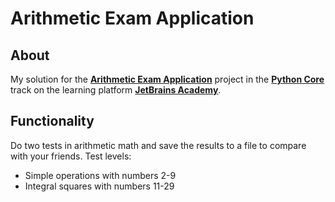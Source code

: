 # Arithmetic Exam Application
## About
My solution for the [**Arithmetic Exam Application**][project] project in the [**Python Core**][track] track on the learning platform [**JetBrains Academy**][platform].

[platform]: https://hyperskill.org/
[project]: https://hyperskill.org/projects/173
[track]: https://hyperskill.org/tracks/2

## Functionality
Do two tests in arithmetic math and save the results to a file to compare with your friends.
Test levels:
* Simple operations with numbers 2-9
* Integral squares with numbers 11-29


